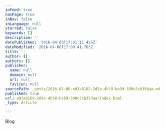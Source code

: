```yaml
---
inFeed: true
hasPage: true
inNav: false
inLanguage: null
starred: false
keywords: []
description: ''
datePublished: '2016-04-06T17:01:11.425Z'
dateModified: '2016-04-06T17:00:41.763Z'
title: ''
author: []
authors: []
publisher:
  name: null
  domain: null
  url: null
  favicon: null
sourcePath: _posts/2016-04-06-a92a8168-2d9e-4b58-be59-308c5c639daa.md
published: true
url: a92a8168-2d9e-4b58-be59-308c5c639daa/index.html
_type: Article

---
```

Blog